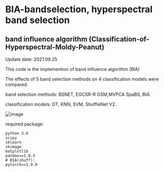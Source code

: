# BIA-bandselection, hyperspectral band selection

## band influence algorithm (Classification-of-Hyperspectral-Moldy-Peanut)

Update date: 2021.09.25

This code is the implemention of band influence algorithm (BIA)


The effects of 5 band selection methods on 4 classification models were compared.

band selection methods: BSNET, EGCSR-R GSM,MVPCA SpaBS, BIA.

classification models: DT, KNN,  SVM, ShuffleNet V2.

![image](https://github.com/mepleleo/BIA-bandselection/blob/main/BIA_.png)


required package:

```
python 3.6
scipy
sklearn
skimage
matplotlib
pandas==1.0.5
# BIA(shuff):
pytorch==1.9.0

```



